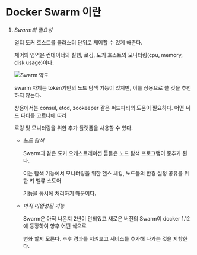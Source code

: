 # Docker Swarm 이란

1. *Swarm의 필요성*

    
    멀티 도커 호스트를 클러스터 단위로 제어할 수 있게 해준다.
    
    제어의 영역은 컨테이너의 실행, 로깅, 도커 호스트의 모니터링(cpu, memory, disk usage)이다.
    
    ![Swarm 약도](./imgs/swarm_overview.png)

    swarm 자체는 token기반의 노드 탐색 기능이 있지만, 이를 상용으로 쓸 것을 추천하지 않는다.
    
    상용에서는 consul, etcd, zookeeper 같은 써드파티의 도움이 필요하다. 어떤 써드 파티를 고르냐에 따라
    
    로깅 및 모니터링을 위한 추가 플랫폼을 사용할 수 있다.
    

    * *노드 탐색*
    
        
        Swarm과 같은 도커 오케스트레이션 툴들은 노드 탐색 프로그램이 중추가 된다.
        
        이는 탐색 기능에서 모니터링을 위한 헬스 체킹, 노드들의 환경 설정 공유를 위한 키 벨류 스토어
        
        기능을 동시에 처리하기 때문이다.
       
    * *아직 미완성된 기능*
    

        Swarm은 아직 나온지 2년이 안되있고 새로운 버전의 Swarm이 docker 1.12에 등장하여 향후 어떤 식으로
        
        변화 할지 모른다. 추후 경과를 지켜보고 서비스를 추가해 나가는 것을 지향한다.

